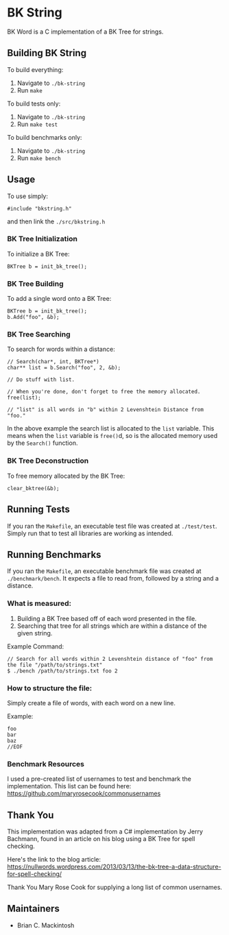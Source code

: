 # BK String
BK Word is a C implementation of a BK Tree for strings.

## Building BK String
To build everything:
1. Navigate to ``./bk-string``
1. Run ``make``

To build tests only:
1. Navigate to ``./bk-string``
1. Run ``make test``

To build benchmarks only:
1. Navigate to ``./bk-string``
1. Run ``make bench``

## Usage
To use simply:

    #include "bkstring.h"

and then link the ``./src/bkstring.h``

### BK Tree Initialization
To initialize a BK Tree:

    BKTree b = init_bk_tree();


### BK Tree Building
To add a single word onto a BK Tree:

    BKTree b = init_bk_tree();
    b.Add("foo", &b);

### BK Tree Searching
To search for words within a distance:

    // Search(char*, int, BKTree*)
    char** list = b.Search("foo", 2, &b);

    // Do stuff with list.

    // When you're done, don't forget to free the memory allocated.
    free(list);

    // "list" is all words in "b" within 2 Levenshtein Distance from "foo."

In the above example the search list is allocated to the ``list`` variable.  This means when the ``list`` variable is ``free()``d, so is the allocated memory used by the ``Search()`` function.

### BK Tree Deconstruction
To free memory allocated by the BK Tree:

    clear_bktree(&b);

## Running Tests
If you ran the ``Makefile``, an executable test file was created at ``./test/test``.  Simply run that to test all libraries are working as intended.

## Running Benchmarks
If you ran the ``Makefile``, an executable benchmark file was created at ``./benchmark/bench``.  It expects a file to read from, followed by a string and a distance.

### What is measured:
1. Building a BK Tree based off of each word presented in the file.
1. Searching that tree for all strings which are within a distance of the given string.

Example Command:

    // Search for all words within 2 Levenshtein distance of "foo" from the file "/path/to/strings.txt"
    $ ./bench /path/to/strings.txt foo 2

### How to structure the file:
Simply create a file of words, with each word on a new line.

Example:

    foo
    bar
    baz
    //EOF

### Benchmark Resources
I used a pre-created list of usernames to test and benchmark the implementation.
This list can be found here:
https://github.com/maryrosecook/commonusernames

## Thank You
This implementation was adapted from a C# implementation by Jerry Bachmann, found
in an article on his blog using a BK Tree for spell checking.

Here's the link to the blog article:
https://nullwords.wordpress.com/2013/03/13/the-bk-tree-a-data-structure-for-spell-checking/

Thank You Mary Rose Cook for supplying a long list of common usernames.

## Maintainers
* Brian C. Mackintosh
